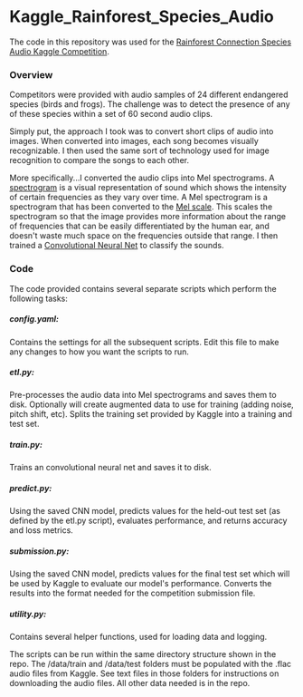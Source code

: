 # Kaggle_Rainforest_Species_Audio
The code in this repository was used for the [Rainforest Connection Species Audio Kaggle Competition](https://www.kaggle.com/c/rfcx-species-audio-detection).

### Overview

Competitors were provided with audio samples of 24 different endangered species (birds and frogs). The challenge was to detect the presence of any of these species within a set of 60 second audio clips.

Simply put, the approach I took was to convert short clips of audio into images. When converted into images, each song becomes visually recognizable. I then used the same sort of technology used for image recognition to compare the songs to each other. 

More specifically...I converted the audio clips into Mel spectrograms. A [spectrogram](https://en.wikipedia.org/wiki/Spectrogram) is a visual representation of sound which shows the intensity of certain frequencies as they vary over time. A Mel spectrogram is a spectrogram that has been converted to the [Mel scale](https://en.wikipedia.org/wiki/Mel_scale). This scales the spectrogram so that the image provides more information about the range of frequencies that can be easily differentiated by the human ear, and doesn't waste much space on the frequencies outside that range. I then trained a [Convolutional Neural Net](https://en.wikipedia.org/wiki/Convolutional_neural_network) to classify the sounds.

### Code

The code provided contains several separate scripts which perform the following tasks:

##### config.yaml:
  Contains the settings for all the subsequent scripts. Edit this file to make any changes to how you want the scripts to run.
##### etl.py: 
  Pre-processes the audio data into Mel spectrograms and saves them to disk. 
  Optionally will create augmented data to use for training (adding noise, pitch shift, etc). 
  Splits the training set provided by Kaggle into a training and test set.
##### train.py:
  Trains an convolutional neural net and saves it to disk.
##### predict.py:
  Using the saved CNN model, predicts values for the held-out test set (as defined by the etl.py script), evaluates performance, and returns accuracy and loss metrics.
##### submission.py:
  Using the saved CNN model, predicts values for the final test set which will be used by Kaggle to evaluate our model's performance. Converts the results into the format needed for the competition submission file.
##### utility.py:
  Contains several helper functions, used for loading data and logging.

The scripts can be run within the same directory structure shown in the repo. The /data/train and /data/test folders must be populated with the .flac audio files from Kaggle. See text files in those folders for instructions on downloading the audio files. All other data needed is in the repo.
